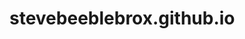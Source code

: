 # stevebeeblebrox.github.io


<!--
TODO:
RENAME
JSON decycle
types
update options on scripts to string only (domlib)
cors-fetch (OCI?)

Eventual stuff (new projects):
spl, qr codes, zip
pre-ts

Reworks:
SHML/ASTER
-->
